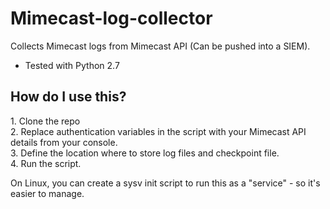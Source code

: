 # Mimecast-log-collector
Collects Mimecast logs from Mimecast API (Can be pushed into a SIEM).

* Tested with Python 2.7

<h2>How do I use this?</h2>
1. Clone the repo <br>
2. Replace authentication variables in the script with your Mimecast API details from your console. <br>
3. Define the location where to store log files and checkpoint file.  <br>
4. Run the script.
<br>

On Linux, you can create a sysv init script to run this as a "service" - so it's easier to manage.
